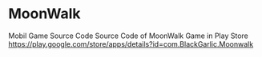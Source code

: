 # MoonWalk
Mobil Game Source Code 
Source Code of MoonWalk Game in Play Store
https://play.google.com/store/apps/details?id=com.BlackGarlic.Moonwalk
